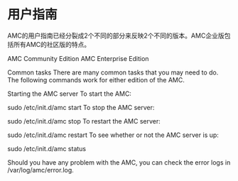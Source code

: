 # 用户指南

AMC的用户指南已经分裂成2个不同的部分来反映2个不同的版本。AMC企业版包括所有AMC的社区版的特点。

AMC Community Edition
AMC Enterprise Edition

Common tasks
There are many common tasks that you may need to do. The following commands work for either edition of the AMC.

Starting the AMC server
To start the AMC:

sudo /etc/init.d/amc start
To stop the AMC server:

sudo /etc/init.d/amc stop
To restart the AMC server:

sudo /etc/init.d/amc restart
To see whether or not the AMC server is up:

sudo /etc/init.d/amc status

Should you have any problem with the AMC, you can check the error logs in /var/log/amc/error.log.

